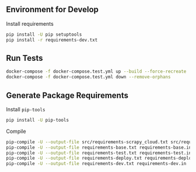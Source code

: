 

## Environment for Develop

Install requirements

```bash
pip install -U pip setuptools
pip install -r requirements-dev.txt
```


## Run Tests

```bash
docker-compose -f docker-compose.test.yml up --build --force-recreate
docker-compose -f docker-compose.test.yml down --remove-orphans
```


## Generate Package Requirements

Install `pip-tools`

```bash
pip install -U pip-tools
```

Compile

```bash
pip-compile -U --output-file src/requirements-scrapy_cloud.txt src/requirements-scrapy_cloud.in
pip-compile -U --output-file requirements-base.txt requirements-base.in
pip-compile -U --output-file requirements-test.txt requirements-test.in
pip-compile -U --output-file requirements-deploy.txt requirements-deploy.in
pip-compile -U --output-file requirements-dev.txt requirements-dev.in
```

